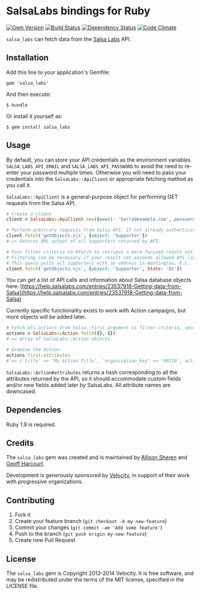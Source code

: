 # SalsaLabs bindings for Ruby

[![Gem
Version](https://badge.fury.io/rb/salsa_labs.png)](http://badge.fury.io/rb/salsa_labs)
[![Build Status](https://travis-ci.org/VelocityStrategies/ruby-salsa_labs.png?branch=master)](https://travis-ci.org/VelocityStrategies/ruby-salsa_labs)
[![Dependency Status](https://gemnasium.com/VelocityStrategies/ruby-salsa_labs.png)](https://gemnasium.com/VelocityStrategies/ruby-salsa_labs)
[![Code Climate](https://codeclimate.com/badge.png)](https://codeclimate.com/github/VelocityStrategies/ruby-salsa_labs)

``salsa_labs`` can fetch data from the [Salsa Labs](http://salsalabs.com) API.

## Installation

Add this line to your application's Gemfile:

    gem 'salsa_labs'

And then execute:

    $ bundle

Or install it yourself as:

    $ gem install salsa_labs

## Usage

By default, you can store your API credentials as the environment variables ``SALSA_LABS_API_EMAIL`` and ``SALSA_LABS_API_PASSWORD`` to avoid the need to re-enter your password multiple times. Otherwise you will need to pass your credentials into the ``SalsaLabs::ApiClient`` or appropriate fetching method as you call it.

``SalsaLabs::ApiClient`` is a general-purpose object for performing GET requests from the Salsa API. 

```ruby
# Create a client
client = SalsaLabs::ApiClient.new({email: 'barry@example.com', password: 'myPassword'})

# Perform arbitrary requests from Salsa API. If not already authenticated, client will do so automatically.
client.fetch('getObjects.sjs', {object: 'Supporter'})
# => Returns XML output of all supporters returned by API.

# Pass filter criteria to #fetch to retrieve a more focused result set.
# Filtering can be necessary if your result set exceeds allowed API limits.
# This query pulls all supporters with an address in Washington, D.C.
client.fetch('getObjects.sjs', {object: 'Supporter', State: 'DC'})
```

You can get a list of API calls and information about Salsa database objects here:
[https://help.salsalabs.com/entries/23537918-Getting-data-from-Salsa](https://help.salsalabs.com/entries/23537918-Getting-data-from-Salsa)

Currently specific functionality exists to work with Action campaigns, but more objects will be added later.

```ruby
# Fetch all actions from Salsa. First argument is filter criteria, second argument is credentials if you are not storing them as environment variables.
actions = SalsaLabs::Action.fetch({}, {})
# => Array of SalsaLabs::Action objects.

# Examine the Action.
actions.first.attributes
# => {'title' => 'My Action Title', 'organization_key' => '90210', action_key => '1234'}
```

``SalsaLabs::Action#attributes`` returns a hash corresponding to all the attributes returned by the API, so it should accommodate custom fields and/or new fields added later by SalsaLabs. All attribute names are downcased. 

## Dependencies

Ruby 1.9 is required.

## Credits

The ``salsa_labs`` gem was created and is maintained by [Allison Sheren](http://github.com/asheren) and [Geoff Harcourt](http://github.com/geoffharcourt).

Development is generously sponsored by [Velocity](http://wearevelocity.com), in support of their work with progressive organizations.

## Contributing

1. Fork it
2. Create your feature branch (`git checkout -b my-new-feature`)
3. Commit your changes (`git commit -am 'Add some feature'`)
4. Push to the branch (`git push origin my-new-feature`)
5. Create new Pull Request

## License

The ``salsa_labs`` gem is Copyright 2013-2014 Velocity. It is free software, and
may be redistributed under the terms of the MIT license, specified in the 
LICENSE file.
